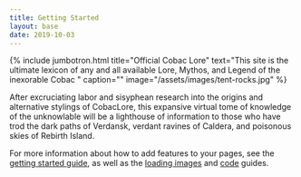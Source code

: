 ```yaml
---
title: Getting Started
layout: base
date: 2019-10-03
---
```


{% include jumbotron.html
  title="Official Cobac Lore"
  text="This site is the ultimate lexicon of any and all available Lore, Mythos, and Legend of the inexorable Cobac "
  caption=""
  image="/assets/images/tent-rocks.jpg"
%}


After excruciating labor and sisyphean research into the origins and alternative stylings of CobacLore, this expansive virtual tome of knowledge of the unknowlable will be a lighthouse of information to those who have trod the dark paths of Verdansk, verdant ravines of Caldera, and poisonous skies of Rebirth Island.  


For more information about how to add features to your pages, see the [getting started guide](guides/getting-started), as well as the [loading images](guides/loading-images) and [code](guides/code) guides.
